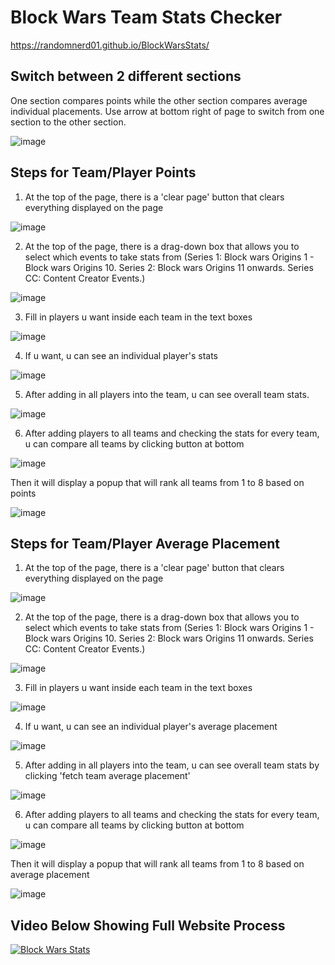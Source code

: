 # Block Wars Team Stats Checker


https://randomnerd01.github.io/BlockWarsStats/

## Switch between 2 different sections

One section compares points while the other section compares average individual placements. Use arrow at bottom right of page to switch from one section to the other section.


![image](https://github.com/RandomNerd01/BlockWarsStats/assets/142955018/6f17b695-5a93-46f3-8c58-4036f4fadd93)



## Steps for Team/Player Points 

1) At the top of the page, there is a 'clear page' button that clears everything displayed on the page


![image](https://github.com/Suiron99/BlockWarsStats/assets/142955018/e7a664ad-a55d-4ec1-8dfd-78a6bf2df09a)


2) At the top of the page, there is a drag-down box that allows you to select which events to take stats from (Series 1: Block wars Origins 1 - Block wars Origins 10. Series 2: Block wars Origins 11 onwards. Series CC: Content Creator Events.)





![image](https://github.com/Suiron99/BlockWarsStats/assets/142955018/877009d7-cadd-407b-bd38-b66b55fd7935)




3) Fill in players u want inside each team in the text boxes



![image](https://github.com/Suiron99/BlockWarsStats/assets/142955018/f9a2ab34-5374-4ede-b4ca-61ea3a8c7694)




4) If u want, u can see an individual player's stats




![image](https://github.com/Suiron99/BlockWarsStats/assets/142955018/5bb6c4b2-107b-4b11-9239-83185d66ea88)





5) After adding in all players into the team, u can see overall team stats.





![image](https://github.com/Suiron99/BlockWarsStats/assets/142955018/5a752136-7b27-4d40-9cf7-3bdd6ef637b7)





6) After adding players to all teams and checking the stats for every team, u can compare all teams by clicking button at bottom


![image](https://github.com/Suiron99/BlockWarsStats/assets/142955018/fac946e5-cdff-4a52-8770-a12feb0f17a4)



Then it will display a popup that will rank all teams from 1 to 8 based on points




![image](https://github.com/Suiron99/BlockWarsStats/assets/142955018/90f7b1a1-99d6-4c75-8445-9c8d04a3eaa4)

## Steps for Team/Player Average Placement

1) At the top of the page, there is a 'clear page' button that clears everything displayed on the page


![image](https://github.com/Suiron99/BlockWarsStats/assets/142955018/e7a664ad-a55d-4ec1-8dfd-78a6bf2df09a)


2) At the top of the page, there is a drag-down box that allows you to select which events to take stats from (Series 1: Block wars Origins 1 - Block wars Origins 10. Series 2: Block wars Origins 11 onwards. Series CC: Content Creator Events.)





![image](https://github.com/Suiron99/BlockWarsStats/assets/142955018/877009d7-cadd-407b-bd38-b66b55fd7935)




3) Fill in players u want inside each team in the text boxes



![image](https://github.com/Suiron99/BlockWarsStats/assets/142955018/f9a2ab34-5374-4ede-b4ca-61ea3a8c7694)




4) If u want, u can see an individual player's average placement




![image](https://github.com/RandomNerd01/BlockWarsStats/assets/142955018/20ad135b-2aba-43f2-9438-bc7910500d47)






5) After adding in all players into the team, u can see overall team stats by clicking 'fetch team average placement'





![image](https://github.com/RandomNerd01/BlockWarsStats/assets/142955018/288bc097-c852-4a09-b30a-68fc8280c7f1)






6) After adding players to all teams and checking the stats for every team, u can compare all teams by clicking button at bottom


![image](https://github.com/Suiron99/BlockWarsStats/assets/142955018/fac946e5-cdff-4a52-8770-a12feb0f17a4)




Then it will display a popup that will rank all teams from 1 to 8 based on average placement



![image](https://github.com/RandomNerd01/BlockWarsStats/assets/142955018/2677ae94-222d-4948-8cb4-b53d90c3e756)




## Video Below Showing Full Website Process



[![Block Wars Stats](https://imgur.com/a/xvXP9a9)](https://youtu.be/s66-x4NpZvw "Block Wars Stats")











